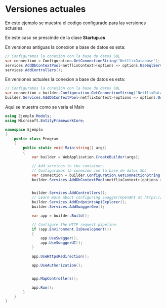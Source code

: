# Versiones actuales
En este ejemplo se muestra el codigo configurado para las versiones actuales.

En este caso se prescinde de la clase **Startup.cs**

En versiones antiguas la conexion a base de datos es esta:
```csharp
// Configuramos la conexión con la base de datos SQL
var connection = Configuration.GetConnectionString("NetflixDatabase");
services.AddDbContextPool<netflixContext>(options => options.UseSqlServer(connection));
services.AddControllers();
```

En versiones actuales la conexion a base de datos es esta:
```csharp
// Configuramos la conexión con la base de datos SQL
var connection = builder.Configuration.GetConnectionString("NetflixDatabase");
builder.Services.AddDbContextPool<netflixContext>(options => options.UseSqlServer(connection));
```

Aqui se muestra como se veria el Main
```csharp
using Ejemplo.Models;
using Microsoft.EntityFrameworkCore;

namespace Ejemplo
{
    public class Program
    {
        public static void Main(string[] args)
        {
            var builder = WebApplication.CreateBuilder(args);

            // Add services to the container.
            // Configuramos la conexión con la base de datos SQL
            var connection = builder.Configuration.GetConnectionString("NetflixDatabase");
            builder.Services.AddDbContextPool<netflixContext>(options => options.UseSqlServer(connection));


            builder.Services.AddControllers();
            // Learn more about configuring Swagger/OpenAPI at https://aka.ms/aspnetcore/swashbuckle
            builder.Services.AddEndpointsApiExplorer();
            builder.Services.AddSwaggerGen();

            var app = builder.Build();

            // Configure the HTTP request pipeline.
            if (app.Environment.IsDevelopment())
            {
                app.UseSwagger();
                app.UseSwaggerUI();
            }

            app.UseHttpsRedirection();

            app.UseAuthorization();


            app.MapControllers();

            app.Run();
        }
    }
}
```